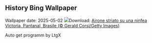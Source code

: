 ## History Bing Wallpaper
Wallpaper date: 2025-05-02
![](https://www.bing.com/th?id=OHR.BrazilHeron_IT-IT7849076526_UHD.jpg&w=1000)Download: [Airone striato su una ninfea Victoria, Pantanal, Brasile (© Gerald Corsi/Getty Images)](https://www.bing.com/th?id=OHR.BrazilHeron_IT-IT7849076526_UHD.jpg)

Auto get programm by LtgX
